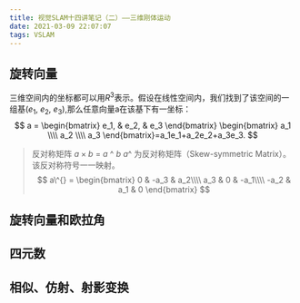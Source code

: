 ```yaml
---
title: 视觉SLAM十四讲笔记（二）——三维刚体运动
date: 2021-03-09 22:07:07
tags: VSLAM
---
```


## 旋转向量

三维空间内的坐标都可以用$R^{3}$表示。假设在线性空间内，我们找到了该空间的一组基($e_1$,
$e_2$, $e_3$),那么任意向量a在该基下有一坐标：
$$
a = 
\begin{bmatrix}
e_1, & e_2, & e_3
\end{bmatrix}
\begin{bmatrix}
a_1 \\\\
a_2 \\\\
a_3
\end{bmatrix}=a_1e_1+a_2e_2+a_3e_3.
$$

> 反对称矩阵
> $a \times b$ = $a$ ^ $b$ 
> $a$^ 为反对称矩阵（Skew-symmetric Matrix）。
> 该反对称符号一一映射。
> $$
> a\^{} =
\begin{bmatrix}
 0 & -a_3 & a_2\\\\
 a_3 & 0 & -a_1\\\\
 -a_2 & a_1 & 0
\end{bmatrix}
> $$

## 旋转向量和欧拉角

## 四元数

## 相似、仿射、射影变换
